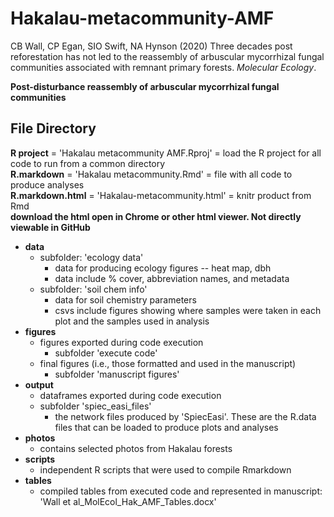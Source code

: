 # Hakalau-metacommunity-AMF  
CB Wall, CP Egan, SIO Swift, NA Hynson (2020) Three decades post reforestation has not led to the reassembly of arbuscular mycorrhizal fungal communities associated with remnant primary forests. *Molecular Ecology*.  

**Post-disturbance reassembly of arbuscular mycorrhizal fungal communities**  
  
## File Directory  
  
**R project** = 'Hakalau metacommunity AMF.Rproj' = load the R project for all code to run from a common directory  
**R.markdown** = 'Hakalau metacommunity.Rmd' = file with all code to produce analyses  
**R.markdown.html** = 'Hakalau-metacommunity.html' = knitr product from Rmd  
**download the html open in Chrome or other html viewer. Not directly viewable in GitHub**

- **data**  
  - subfolder: 'ecology data'  
      - data for producing ecology figures -- heat map, dbh  
      - data include % cover, abbreviation names, and metadata  
  - subfolder: 'soil chem info'  
      - data for soil chemistry parameters  
      - csvs include figures showing where samples were taken in each plot and the samples used in analysis  
- **figures**  
  - figures exported during code execution  
      - subfolder 'execute code'  
  - final figures (i.e., those formatted and used in the manuscript)  
      - subfolder 'manuscript figures'  
- **output**    
  - dataframes exported during code execution  
  - subfolder 'spiec_easi_files'  
      - the network files produced by 'SpiecEasi'. These are the R.data files that can be loaded to produce plots and analyses
- **photos**  
  - contains selected photos from Hakalau forests  
- **scripts**   
  - independent R scripts that were used to compile Rmarkdown  
- **tables**  
  - compiled tables from executed code and represented in manuscript: 'Wall et al_MolEcol_Hak_AMF_Tables.docx'  




